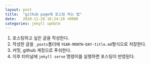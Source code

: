 ```yaml
---
layout: post
title:  "github page에 포스팅 하는 법"
date:   2020-11-28 16:24:28 +0900
categories: jekyll update
---
```


1. 포스팅하고 싶은 글을 작성한다.
2. 작성한 글을  `_posts`폴더에 `YEAR-MONTH-DAY-title.md`형식으로 저장한다. 
3. 커밋, github 계정으로 푸쉬한다. 
4. 이후 터미널에 `jekyll serve` 명령어를 실행하면 포스팅이 반영된다.
